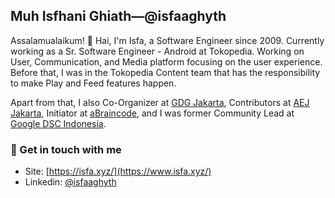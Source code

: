 ## Muh Isfhani Ghiath—@isfaaghyth

Assalamualaikum! 👋 Hai, I'm Isfa, a Software Engineer since 2009. Currently working as a Sr. Software Engineer - Android at Tokopedia. Working on User, Communication, and Media platform focusing on the user experience. Before that, I was in the Tokopedia Content team that has the responsibility to make Play and Feed features happen.

Apart from that, I also Co-Organizer at [GDG Jakarta](https://gdgindonesia.org/), Contributors at [AEJ Jakarta](https://www.instagram.com/aej.id), Initiator at [aBraincode](https://abraincode.github.io/), and I was former Community Lead at [Google DSC Indonesia](https://g.co/dev/dsc).

### 💬 Get in touch with me
- Site: [https://isfa.xyz/](https://www.isfa.xyz/)
- Linkedin: [@isfaaghyth](https://linkedin.com/in/isfaaghyth)
